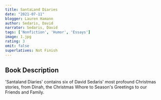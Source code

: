 ```yaml
---
title: SantaLand Diaries
date: "2021-07-11"
blogger: Lauren Hamann
author: Sedaris, David
narrator: Sedaris, David
tags: ['Nonfiction', 'Humor', 'Essays']
image: 1.jpg
rating: 3
omit: false
superlatives: Not Finish
---
```


## Book Description
'Santaland Diaries' contains six of David Sedaris' most profound Christmas stories, from Dinah, the Christmas Whore to Season's Greetings to our Friends and Family.